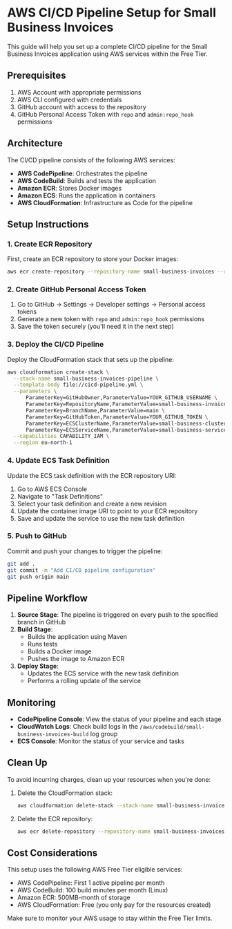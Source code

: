 # AWS CI/CD Pipeline Setup for Small Business Invoices

This guide will help you set up a complete CI/CD pipeline for the Small Business Invoices application using AWS services within the Free Tier.

## Prerequisites

1. AWS Account with appropriate permissions
2. AWS CLI configured with credentials
3. GitHub account with access to the repository
4. GitHub Personal Access Token with `repo` and `admin:repo_hook` permissions

## Architecture

The CI/CD pipeline consists of the following AWS services:

- **AWS CodePipeline**: Orchestrates the pipeline
- **AWS CodeBuild**: Builds and tests the application
- **Amazon ECR**: Stores Docker images
- **Amazon ECS**: Runs the application in containers
- **AWS CloudFormation**: Infrastructure as Code for the pipeline

## Setup Instructions

### 1. Create ECR Repository

First, create an ECR repository to store your Docker images:

```bash
aws ecr create-repository --repository-name small-business-invoices --region eu-north-1
```

### 2. Create GitHub Personal Access Token

1. Go to GitHub → Settings → Developer settings → Personal access tokens
2. Generate a new token with `repo` and `admin:repo_hook` permissions
3. Save the token securely (you'll need it in the next step)

### 3. Deploy the CI/CD Pipeline

Deploy the CloudFormation stack that sets up the pipeline:

```bash
aws cloudformation create-stack \
  --stack-name small-business-invoices-pipeline \
  --template-body file://cicd-pipeline.yml \
  --parameters \
      ParameterKey=GitHubOwner,ParameterValue=YOUR_GITHUB_USERNAME \
      ParameterKey=RepositoryName,ParameterValue=small-business-invoices \
      ParameterKey=BranchName,ParameterValue=main \
      ParameterKey=GitHubToken,ParameterValue=YOUR_GITHUB_TOKEN \
      ParameterKey=ECSClusterName,ParameterValue=small-business-cluster \
      ParameterKey=ECSServiceName,ParameterValue=small-business-service \
  --capabilities CAPABILITY_IAM \
  --region eu-north-1
```

### 4. Update ECS Task Definition

Update the ECS task definition with the ECR repository URI:

1. Go to AWS ECS Console
2. Navigate to "Task Definitions"
3. Select your task definition and create a new revision
4. Update the container image URI to point to your ECR repository
5. Save and update the service to use the new task definition

### 5. Push to GitHub

Commit and push your changes to trigger the pipeline:

```bash
git add .
git commit -m "Add CI/CD pipeline configuration"
git push origin main
```

## Pipeline Workflow

1. **Source Stage**: The pipeline is triggered on every push to the specified branch in GitHub
2. **Build Stage**:
   - Builds the application using Maven
   - Runs tests
   - Builds a Docker image
   - Pushes the image to Amazon ECR
3. **Deploy Stage**:
   - Updates the ECS service with the new task definition
   - Performs a rolling update of the service

## Monitoring

- **CodePipeline Console**: View the status of your pipeline and each stage
- **CloudWatch Logs**: Check build logs in the `/aws/codebuild/small-business-invoices-build` log group
- **ECS Console**: Monitor the status of your service and tasks

## Clean Up

To avoid incurring charges, clean up your resources when you're done:

1. Delete the CloudFormation stack:
   ```bash
   aws cloudformation delete-stack --stack-name small-business-invoices-pipeline --region eu-north-1
   ```
2. Delete the ECR repository:
   ```bash
   aws ecr delete-repository --repository-name small-business-invoices --force --region eu-north-1
   ```

## Cost Considerations

This setup uses the following AWS Free Tier eligible services:
- AWS CodePipeline: First 1 active pipeline per month
- AWS CodeBuild: 100 build minutes per month (Linux)
- Amazon ECR: 500MB-month of storage
- AWS CloudFormation: Free (you only pay for the resources created)

Make sure to monitor your AWS usage to stay within the Free Tier limits.
